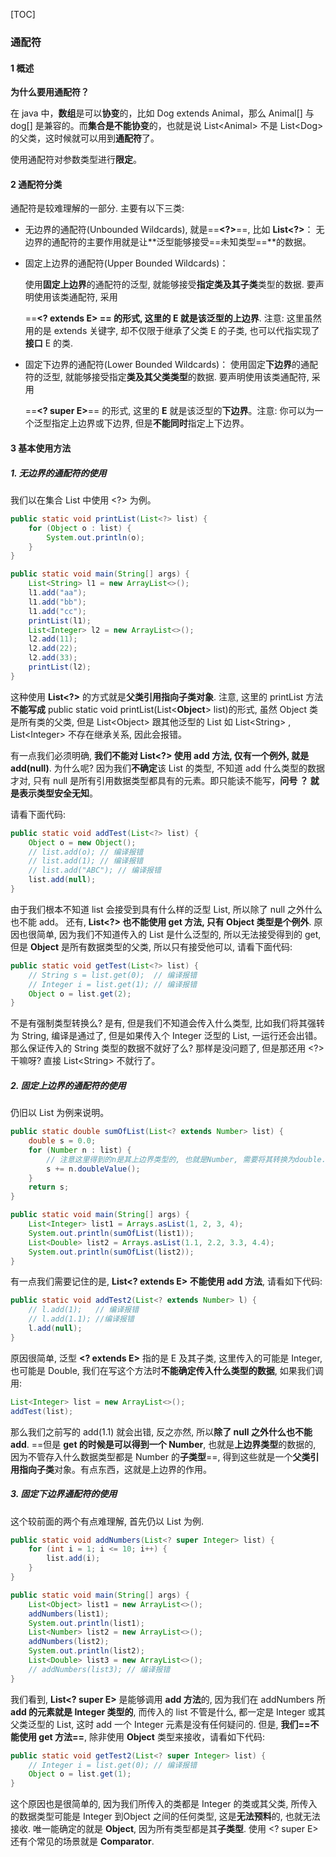 [TOC]

### 通配符

#### 1 概述

**为什么要用通配符？**

在 java 中，**数组**是可以**协变**的，比如 Dog extends Animal，那么 Animal[] 与 dog[] 是兼容的。而**集合是不能协变**的，也就是说 List\<Animal> 不是 List\<Dog> 的父类，这时候就可以用到**通配符**了。

使用通配符对参数类型进行**限定**。



#### **2 通配符分类**

通配符是较难理解的一部分. 主要有以下三类:

- 无边界的通配符(Unbounded Wildcards), 就是==**\<?>**==, 比如 **List<?>**：
    无边界的通配符的主要作用就是让**泛型能够接受==未知类型==**的数据。
    
- 固定上边界的通配符(Upper Bounded Wildcards)：
  
    使用**固定上边界**的通配符的泛型, 就能够接受**指定类及其子类**类型的数据. 要声明使用该类通配符, 采用 
    
    ==**<? extends E> **== 的形式, 这里的 **E** 就是该泛型的**上边界**. 注意: 这里虽然用的是 extends 关键字, 却不仅限于继承了父类 E 的子类, 也可以代指实现了**接口** E 的类. 
    
- 固定下边界的通配符(Lower Bounded Wildcards)：
    使用固定**下边界**的通配符的泛型, 就能够接受指定**类及其父类类型**的数据. 要声明使用该类通配符, 采用   
    
    ==**<? super E>**== 的形式, 这里的 **E** 就是该泛型的**下边界**。注意: 你可以为一个泛型指定上边界或下边界, 但是**不能同时**指定上下边界。



#### **3 基本使用方法**

##### **1. 无边界的通配符的使用**

我们以在集合 List 中使用 <?> 为例。

```java
public static void printList(List<?> list) {
    for (Object o : list) {
        System.out.println(o);
    }
}

public static void main(String[] args) {
    List<String> l1 = new ArrayList<>();
    l1.add("aa");
    l1.add("bb");
    l1.add("cc");
    printList(l1);
    List<Integer> l2 = new ArrayList<>();
    l2.add(11);
    l2.add(22);
    l2.add(33);
    printList(l2);
}
```

这种使用 **List<?>** 的方式就是**父类引用指向子类对象**. 注意, 这里的 printList 方法**不能写成** public static void printList(List\<**Object**> list)的形式, 虽然 Object 类是所有类的父类, 但是 List\<Object> 跟其他泛型的 List 如 List\<String> ,  List\<Integer> 不存在继承关系, 因此会报错。

有一点我们必须明确, **我们不能对 List<?> 使用 add 方法, 仅有一个例外, 就是 add(null)**. 为什么呢? 因为我们**不确定**该 List 的类型, 不知道 add 什么类型的数据才对, 只有 null 是所有引用数据类型都具有的元素。即只能读不能写，**问号  ？ 就是表示类型安全无知**。

请看下面代码:

```java
public static void addTest(List<?> list) {
    Object o = new Object();
    // list.add(o); // 编译报错
    // list.add(1); // 编译报错
    // list.add("ABC"); // 编译报错
    list.add(null);
}
```

由于我们根本不知道 list 会接受到具有什么样的泛型 List, 所以除了 null 之外什么也不能 add。
还有, **List<?> 也不能使用 get 方法, 只有 Object 类型是个例外**. 原因也很简单, 因为我们不知道传入的 List 是什么泛型的, 所以无法接受得到的 get, 但是 **Object** 是所有数据类型的父类, 所以只有接受他可以, 请看下面代码:

```java
public static void getTest(List<?> list) {
    // String s = list.get(0);  // 编译报错
    // Integer i = list.get(1); // 编译报错
    Object o = list.get(2);
}
```

不是有强制类型转换么? 是有, 但是我们不知道会传入什么类型, 比如我们将其强转为 String, 编译是通过了, 但是如果传入个 Integer 泛型的 List, 一运行还会出错。那么保证传入的 String 类型的数据不就好了么? 那样是没问题了, 但是那还用 <?> 干嘛呀? 直接 List\<String> 不就行了。



##### **2. 固定上边界的通配符的使用**

 仍旧以 List 为例来说明。

```java
public static double sumOfList(List<? extends Number> list) {
    double s = 0.0;
    for (Number n : list) {
        // 注意这里得到的n是其上边界类型的, 也就是Number, 需要将其转换为double.
        s += n.doubleValue();
    }
    return s;
}

public static void main(String[] args) {
    List<Integer> list1 = Arrays.asList(1, 2, 3, 4);
    System.out.println(sumOfList(list1));
    List<Double> list2 = Arrays.asList(1.1, 2.2, 3.3, 4.4);
    System.out.println(sumOfList(list2));
}
```

有一点我们需要记住的是, **List<? extends E> 不能使用 add 方法**, 请看如下代码:

```java
public static void addTest2(List<? extends Number> l) {
    // l.add(1);   // 编译报错
    // l.add(1.1); //编译报错
    l.add(null);
}
```

原因很简单, 泛型 **<? extends E>** 指的是 E 及其子类, 这里传入的可能是 Integer, 也可能是 Double, 我们在写这个方法时**不能确定传入什么类型的数据**, 如果我们调用:

```java
List<Integer> list = new ArrayList<>();
addTest(list);
```

那么我们之前写的 add(1.1) 就会出错, 反之亦然, 所以**除了 null 之外什么也不能 add**. ==但是 **get 的时候是可以得到一个 Number**, 也就是**上边界类型**的数据的, 因为不管存入什么数据类型都是 Number 的**子类型**==, 得到这些就是一个**父类引用指向子类**对象。有点东西，这就是上边界的作用。



##### **3. 固定下边界通配符的使用**

这个较前面的两个有点难理解, 首先仍以 List 为例.

```java
public static void addNumbers(List<? super Integer> list) {
    for (int i = 1; i <= 10; i++) {
        list.add(i);
    }
}

public static void main(String[] args) {
    List<Object> list1 = new ArrayList<>();
    addNumbers(list1);
    System.out.println(list1);
    List<Number> list2 = new ArrayList<>();
    addNumbers(list2);
    System.out.println(list2);
    List<Double> list3 = new ArrayList<>();
    // addNumbers(list3); // 编译报错
}
```

我们看到, **List<? super E>** 是能够调用 **add 方法**的, 因为我们在 addNumbers 所 **add 的元素就是 Integer 类型的**, 而传入的 list 不管是什么, 都一定是 Integer 或其父类泛型的 List, 这时 add 一个 Integer 元素是没有任何疑问的. 但是, **我们==不能使用 get 方法==**, 除非使用 **Object** 类型来接收，请看如下代码:

```java
public static void getTest2(List<? super Integer> list) {
    // Integer i = list.get(0); // 编译报错
    Object o = list.get(1);
}
```

这个原因也是很简单的, 因为我们所传入的类都是 Integer 的类或其父类, 所传入的数据类型可能是 Integer 到Object 之间的任何类型, 这是**无法预料**的, 也就无法接收. 唯一能确定的就是 **Object**, 因为所有类型都是其**子类型**.
使用 <? super E> 还有个常见的场景就是 **Comparator**. 



